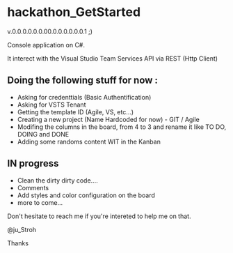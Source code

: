 # hackathon_GetStarted

v.0.0.0.0.0.0.00.0.0.0.0.0.0.1     ;)

Console application on C#.

It interect with the Visual Studio Team Services API via REST (Http Client)

Doing the following stuff for now :
- 
- Asking for credenttials (Basic Authentification)
- Asking for VSTS Tenant
- Getting the template ID (Agile, VS, etc...)
- Creating a new project (Name Hardcoded for now) - GIT / Agile
- Modifing the columns in the board, from 4 to 3 and rename it like TO DO, DOING and DONE
- Adding some randoms content WIT in the Kanban


IN progress
- 
- Clean the dirty dirty code....
- Comments
- Add styles and color configuration on the board
- more to come...


Don't hesitate to reach me if you're intereted to help me on that.

@ju_Stroh

Thanks
